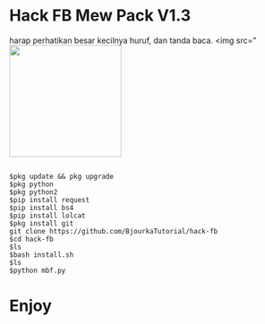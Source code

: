 # Hack FB Mew Pack V1.3 

harap perhatikan besar kecilnya huruf, dan tanda baca.
<img src="<img src="https://user-images.githubusercontent.com/28594846/42722171-e92e650c-8764-11e8-8f65-76a318c1de27.jpeg" width="200" hight="220">





```

$pkg update && pkg upgrade 
$pkg python 
$pkg python2 
$pip install request 
$pip install bs4 
$pip install lolcat 
$pkg install git 
git clone https://github.com/BjourkaTutorial/hack-fb 
$cd hack-fb 
$ls
$bash install.sh 
$ls
$python mbf.py

```

# Enjoy 
